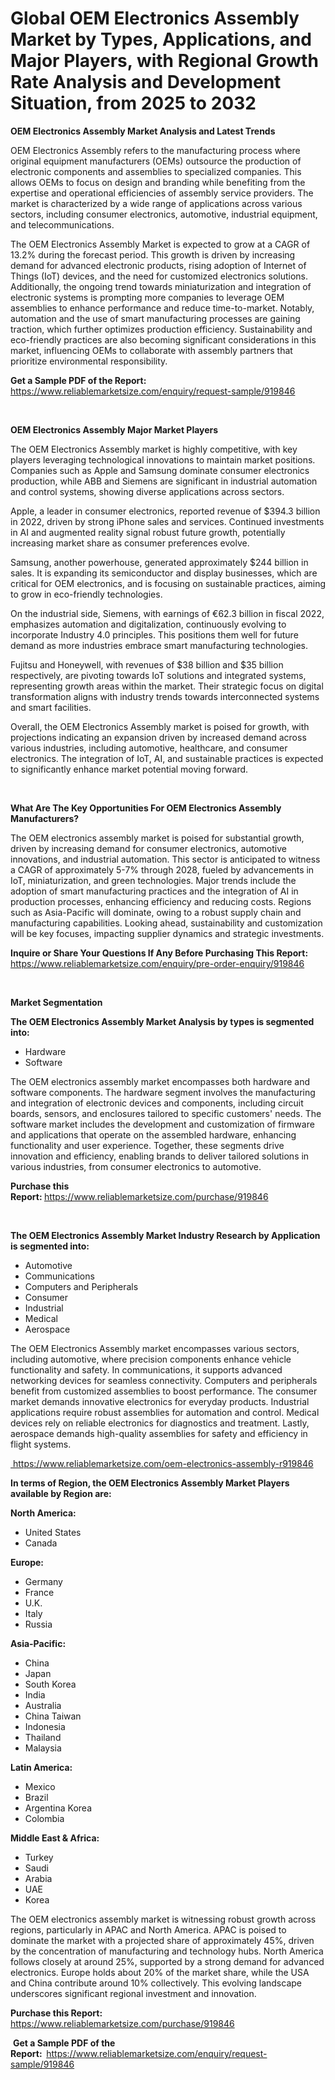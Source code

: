 <p><h1>Global OEM Electronics Assembly Market by Types, Applications, and Major Players, with Regional Growth Rate Analysis and Development Situation, from 2025 to 2032</h1></p><p><strong>OEM Electronics Assembly Market Analysis and Latest Trends</strong></p>
<p><p>OEM Electronics Assembly refers to the manufacturing process where original equipment manufacturers (OEMs) outsource the production of electronic components and assemblies to specialized companies. This allows OEMs to focus on design and branding while benefiting from the expertise and operational efficiencies of assembly service providers. The market is characterized by a wide range of applications across various sectors, including consumer electronics, automotive, industrial equipment, and telecommunications.</p><p>The OEM Electronics Assembly Market is expected to grow at a CAGR of 13.2% during the forecast period. This growth is driven by increasing demand for advanced electronic products, rising adoption of Internet of Things (IoT) devices, and the need for customized electronics solutions. Additionally, the ongoing trend towards miniaturization and integration of electronic systems is prompting more companies to leverage OEM assemblies to enhance performance and reduce time-to-market. Notably, automation and the use of smart manufacturing processes are gaining traction, which further optimizes production efficiency. Sustainability and eco-friendly practices are also becoming significant considerations in this market, influencing OEMs to collaborate with assembly partners that prioritize environmental responsibility.</p></p>
<p><strong>Get a Sample PDF of the Report:&nbsp;</strong> <a href="https://www.reliablemarketsize.com/enquiry/request-sample/919846?utm_campaign=2819&utm_medium=2&utm_source=Github&utm_content=ia&utm_term=18042025&utm_id=oem-electronics-assembly">https://www.reliablemarketsize.com/enquiry/request-sample/919846</a></p>
<p>&nbsp;</p>
<p><strong>OEM Electronics Assembly Major Market Players</strong></p>
<p><p>The OEM Electronics Assembly market is highly competitive, with key players leveraging technological innovations to maintain market positions. Companies such as Apple and Samsung dominate consumer electronics production, while ABB and Siemens are significant in industrial automation and control systems, showing diverse applications across sectors.</p><p>Apple, a leader in consumer electronics, reported revenue of $394.3 billion in 2022, driven by strong iPhone sales and services. Continued investments in AI and augmented reality signal robust future growth, potentially increasing market share as consumer preferences evolve.</p><p>Samsung, another powerhouse, generated approximately $244 billion in sales. It is expanding its semiconductor and display businesses, which are critical for OEM electronics, and is focusing on sustainable practices, aiming to grow in eco-friendly technologies.</p><p>On the industrial side, Siemens, with earnings of €62.3 billion in fiscal 2022, emphasizes automation and digitalization, continuously evolving to incorporate Industry 4.0 principles. This positions them well for future demand as more industries embrace smart manufacturing technologies.</p><p>Fujitsu and Honeywell, with revenues of $38 billion and $35 billion respectively, are pivoting towards IoT solutions and integrated systems, representing growth areas within the market. Their strategic focus on digital transformation aligns with industry trends towards interconnected systems and smart facilities.</p><p>Overall, the OEM Electronics Assembly market is poised for growth, with projections indicating an expansion driven by increased demand across various industries, including automotive, healthcare, and consumer electronics. The integration of IoT, AI, and sustainable practices is expected to significantly enhance market potential moving forward.</p></p>
<p>&nbsp;</p>
<p><strong>What Are The Key Opportunities For OEM Electronics Assembly Manufacturers?</strong></p>
<p><p>The OEM electronics assembly market is poised for substantial growth, driven by increasing demand for consumer electronics, automotive innovations, and industrial automation. This sector is anticipated to witness a CAGR of approximately 5-7% through 2028, fueled by advancements in IoT, miniaturization, and green technologies. Major trends include the adoption of smart manufacturing practices and the integration of AI in production processes, enhancing efficiency and reducing costs. Regions such as Asia-Pacific will dominate, owing to a robust supply chain and manufacturing capabilities. Looking ahead, sustainability and customization will be key focuses, impacting supplier dynamics and strategic investments.</p></p>
<p><strong>Inquire or Share Your Questions If Any Before Purchasing This Report:</strong> <a href="https://www.reliablemarketsize.com/enquiry/pre-order-enquiry/919846?utm_campaign=2819&utm_medium=2&utm_source=Github&utm_content=ia&utm_term=18042025&utm_id=oem-electronics-assembly">https://www.reliablemarketsize.com/enquiry/pre-order-enquiry/919846</a></p>
<p>&nbsp;</p>
<p><strong>Market Segmentation</strong></p>
<p><strong>The OEM Electronics Assembly Market Analysis by types is segmented into:</strong></p>
<p><ul><li>Hardware</li><li>Software</li></ul></p>
<p><p>The OEM electronics assembly market encompasses both hardware and software components. The hardware segment involves the manufacturing and integration of electronic devices and components, including circuit boards, sensors, and enclosures tailored to specific customers' needs. The software market includes the development and customization of firmware and applications that operate on the assembled hardware, enhancing functionality and user experience. Together, these segments drive innovation and efficiency, enabling brands to deliver tailored solutions in various industries, from consumer electronics to automotive.</p></p>
<p><strong>Purchase this Report:&nbsp;</strong><a href="https://www.reliablemarketsize.com/purchase/919846?utm_campaign=2819&utm_medium=2&utm_source=Github&utm_content=ia&utm_term=18042025&utm_id=oem-electronics-assembly">https://www.reliablemarketsize.com/purchase/919846</a></p>
<p>&nbsp;</p>
<p><strong>The OEM Electronics Assembly Market Industry Research by Application is segmented into:</strong></p>
<p><ul><li>Automotive</li><li>Communications</li><li>Computers and Peripherals</li><li>Consumer</li><li>Industrial</li><li>Medical</li><li>Aerospace</li></ul></p>
<p><p>The OEM Electronics Assembly market encompasses various sectors, including automotive, where precision components enhance vehicle functionality and safety. In communications, it supports advanced networking devices for seamless connectivity. Computers and peripherals benefit from customized assemblies to boost performance. The consumer market demands innovative electronics for everyday products. Industrial applications require robust assemblies for automation and control. Medical devices rely on reliable electronics for diagnostics and treatment. Lastly, aerospace demands high-quality assemblies for safety and efficiency in flight systems.</p></p>
<p><a href="https://www.reliablemarketsize.com/oem-electronics-assembly-r919846?utm_campaign=2819&utm_medium=2&utm_source=Github&utm_content=ia&utm_term=18042025&utm_id=oem-electronics-assembly">&nbsp;https://www.reliablemarketsize.com/oem-electronics-assembly-r919846</a></p>
<p><strong>In terms of Region, the OEM Electronics Assembly Market Players available by Region are:</strong></p>
<p>
    <p> <strong> North America: </strong>
        <ul>
            <li>United States</li>
            <li>Canada</li>
        </ul>
        </p> 
    <p> <strong> Europe: </strong>
        <ul>
            <li>Germany</li>
            <li>France</li>
            <li>U.K.</li>
            <li>Italy</li>
            <li>Russia</li>
        </ul>
        </p> 
    <p> <strong> Asia-Pacific: </strong>
        <ul>
            <li>China</li>
            <li>Japan</li>
            <li>South Korea</li>
            <li>India</li>
            <li>Australia</li>
            <li>China Taiwan</li>
            <li>Indonesia</li>
            <li>Thailand</li>
            <li>Malaysia</li>
        </ul>
        </p> 
    <p> <strong> Latin America: </strong>
        <ul>
            <li>Mexico</li>
            <li>Brazil</li>
            <li>Argentina Korea</li>
            <li>Colombia</li>
        </ul>
        </p> 
    <p> <strong> Middle East & Africa: </strong>
        <ul>
            <li>Turkey</li>
            <li>Saudi</li>
            <li>Arabia</li>
            <li>UAE</li>
            <li>Korea</li>
        </ul>
    </p>
    </p>
<p><p>The OEM electronics assembly market is witnessing robust growth across regions, particularly in APAC and North America. APAC is poised to dominate the market with a projected share of approximately 45%, driven by the concentration of manufacturing and technology hubs. North America follows closely at around 25%, supported by a strong demand for advanced electronics. Europe holds about 20% of the market share, while the USA and China contribute around 10% collectively. This evolving landscape underscores significant regional investment and innovation.</p></p>
<p><strong>Purchase this Report: </strong><a href="https://www.reliablemarketsize.com/purchase/919846?utm_campaign=2819&utm_medium=2&utm_source=Github&utm_content=ia&utm_term=18042025&utm_id=oem-electronics-assembly">https://www.reliablemarketsize.com/purchase/919846</a></p>
<p>&nbsp;<strong>Get a Sample PDF of the Report:&nbsp;&nbsp;</strong><a href="https://www.reliablemarketsize.com/enquiry/request-sample/919846?utm_campaign=2819&utm_medium=2&utm_source=Github&utm_content=ia&utm_term=18042025&utm_id=oem-electronics-assembly">https://www.reliablemarketsize.com/enquiry/request-sample/919846</a></p>
<p><strong></strong></p>
<p><p></p><p></p><p></p></p>